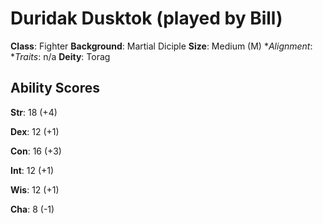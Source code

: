 # Duridak Dusktok (played by Bill)

**Class**: Fighter
**Background**: Martial Diciple
**Size**: Medium (M)
**Alignment*: 
**Traits*: n/a
**Deity**: Torag

## Ability Scores
**Str**: 18 (+4)

**Dex**: 12 (+1)

**Con**: 16 (+3)

**Int**: 12 (+1)

**Wis**: 12 (+1)

**Cha**: 8 (-1)

